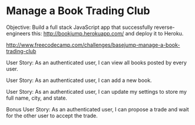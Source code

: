 # Manage a Book Trading Club

Objective: Build a full stack JavaScript app that successfully reverse-engineers this: http://bookjump.herokuapp.com/ and deploy it to Heroku.

http://www.freecodecamp.com/challenges/basejump-manage-a-book-trading-club

User Story: As an authenticated user, I can view all books posted by every user.

User Story: As an authenticated user, I can add a new book.

User Story: As an authenticated user, I can update my settings to store my full name, city, and state.

Bonus User Story: As an authenticated user, I can propose a trade and wait for the other user to accept the trade.
